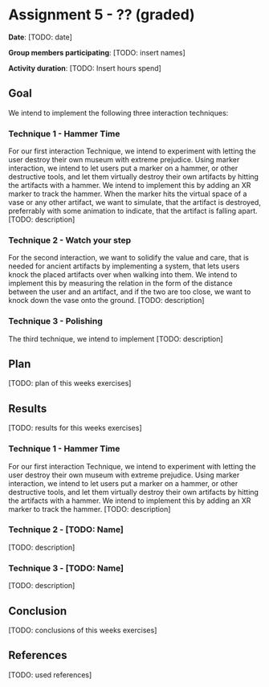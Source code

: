 # Assignment 5 - ?? (graded)

**Date**: [TODO: date]

**Group members participating**: [TODO: insert names]

**Activity duration**: [TODO: Insert hours spend]

## Goal
We intend to implement the following three interaction techniques:

### Technique 1 - Hammer Time

For our first interaction Technique, we intend to experiment with letting the user destroy their own museum with extreme prejudice. Using marker interaction, we intend to let users put a marker on a hammer, or other destructive tools, and let them virtually destroy their own artifacts by hitting the artifacts with a hammer. We intend to implement this by adding an XR marker to track the hammer. When the marker hits the virtual space of a vase or any other artifact, we want to simulate, that the artifact is destroyed, preferrably with some animation to indicate, that the artifact is falling apart. 
[TODO: description]

### Technique 2 - Watch your step

For the second interaction, we want to solidify the value and care, that is needed for ancient artifacts by implementing a system, that lets users knock the placed artifacts over when walking into them. We intend to implement this by measuring the relation in the form of the distance between the user and an artifact, and if the two are too close, we want to knock down the vase onto the ground. 
[TODO: description]

### Technique 3 - Polishing

The third technique, we intend to implement
[TODO: description]

## Plan
[TODO: plan of this weeks exercises]

## Results
[TODO: results for this weeks exercises]

### Technique 1 - Hammer Time

For our first interaction Technique, we intend to experiment with letting the user destroy their own museum with extreme prejudice. Using marker interaction, we intend to let users put a marker on a hammer, or other destructive tools, and let them virtually destroy their own artifacts by hitting the artifacts with a hammer. We intend to implement this by adding an XR marker to track the hammer. 
[TODO: description]

### Technique 2 - [TODO: Name]
[TODO: description]

### Technique 3 - [TODO: Name]
[TODO: description]

## Conclusion
[TODO: conclusions of this weeks exercises]

## References
[TODO: used references]
